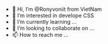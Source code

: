 - 👋 Hi, I’m @Ronyvoniit from VietNam
- 👀 I’m interested in develope CSS
- 🌱 I’m currently learning ...
- 💞️ I’m looking to collaborate on ...
- 📫 How to reach me ...

<!---
Ronyvoniit/Ronyvoniit is a ✨ special ✨ repository because its `README.md` (this file) appears on your GitHub profile.
You can click the Preview link to take a look at your changes.
--->
